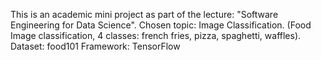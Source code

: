 This is an academic mini project as part of the lecture: "Software Engineering for Data Science".
Chosen topic: Image Classification. (Food Image classification, 4 classes: french fries, pizza, spaghetti, waffles).
Dataset: food101
Framework: TensorFlow
